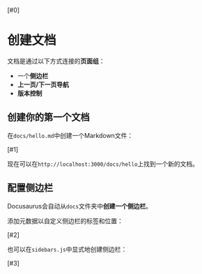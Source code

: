 [#0]

# 创建文档

文档是通过以下方式连接的**页面组**：

- 一个**侧边栏**
- **上一页/下一页导航**
- **版本控制**

## 创建你的第一个文档

在`docs/hello.md`中创建一个Markdown文件：

[#1]

现在可以在`http://localhost:3000/docs/hello`上找到一个新的文档。

## 配置侧边栏

Docusaurus会自动从`docs`文件夹中**创建一个侧边栏**。

添加元数据以自定义侧边栏的标签和位置：

[#2]

也可以在`sidebars.js`中显式地创建侧边栏：

[#3]